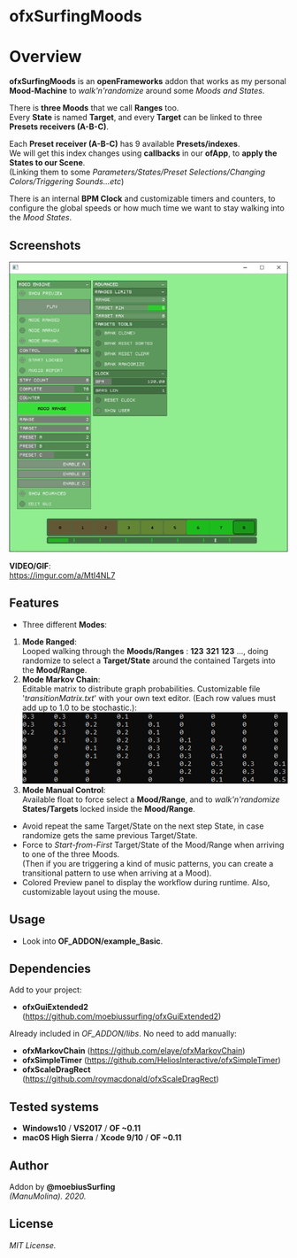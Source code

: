 ofxSurfingMoods
=============================

# Overview
**ofxSurfingMoods** is an **openFrameworks** addon that works as my personal **Mood-Machine** to *walk'n'randomize* around some *Moods and States*.  

There is **three Moods** that we call **Ranges** too.  
Every **State** is named **Target**, and every **Target** can be linked to three **Presets receivers (A-B-C)**.  

Each **Preset receiver (A-B-C)** has 9 available **Presets/indexes**.  
We will get this index changes using **callbacks** in our **ofApp**, to **apply the States to our Scene**.  
(Linking them to some *Parameters/States/Preset Selections/Changing Colors/Triggering Sounds...etc*)

There is an internal **BPM Clock** and customizable timers and counters, to configure the global speeds or how much time we want to stay walking into the *Mood States*.  

## Screenshots
![image](/readme_images/Capture1.PNG?raw=true "image")  

**VIDEO/GIF**:  
https://imgur.com/a/MtI4NL7

## Features
- Three different **Modes**:
1. **Mode Ranged**:  
Looped walking through the **Moods/Ranges** : **123** **321** **123** ..., doing randomize to select a **Target/State** around the contained Targets into the **Mood/Range**.
2. **Mode Markov Chain**:  
Editable matrix to distribute graph probabilities. Customizable file '*transitionMatrix.txt*' with your own text editor. (Each row values must add up to 1.0 to be stochastic.):  
![image](/readme_images/MarkovMatrix.PNG?raw=true "image")  
3. **Mode Manual Control**:  
Available float to force select a **Mood/Range**, and to *walk'n'randomize* **States/Targets** locked inside the **Mood/Range**.

- Avoid repeat the same Target/State on the next step State, in case randomize gets the same previous Target/State.
- Force to *Start-from-First* Target/State of the Mood/Range when arriving to one of the three Moods.  
(Then if you are triggering a kind of music patterns, you can create a transitional pattern to use when arriving at a Mood).
- Colored Preview panel to display the workflow during runtime. Also, customizable layout using the mouse.

## Usage
 - Look into **OF_ADDON/example_Basic**.

## Dependencies
Add to your project:  
- **ofxGuiExtended2** (https://github.com/moebiussurfing/ofxGuiExtended2)  

Already included in *OF_ADDON/libs*. No need to add manually:
- **ofxMarkovChain** (https://github.com/elaye/ofxMarkovChain)
- **ofxSimpleTimer** (https://github.com/HeliosInteractive/ofxSimpleTimer)
- **ofxScaleDragRect** (https://github.com/roymacdonald/ofxScaleDragRect)

## Tested systems
- **Windows10** / **VS2017** / **OF ~0.11**
- **macOS High Sierra** / **Xcode 9/10** / **OF ~0.11**

## Author
Addon by **@moebiusSurfing**  
*(ManuMolina). 2020.*

## License
*MIT License.*